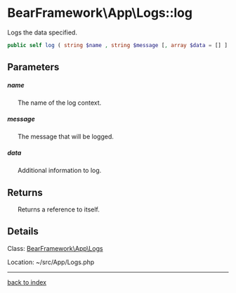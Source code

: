 # BearFramework\App\Logs::log

Logs the data specified.

```php
public self log ( string $name , string $message [, array $data = [] ] )
```

## Parameters

##### name

&nbsp;&nbsp;&nbsp;&nbsp;&nbsp;&nbsp;The name of the log context.

##### message

&nbsp;&nbsp;&nbsp;&nbsp;&nbsp;&nbsp;The message that will be logged.

##### data

&nbsp;&nbsp;&nbsp;&nbsp;&nbsp;&nbsp;Additional information to log.

## Returns

&nbsp;&nbsp;&nbsp;&nbsp;&nbsp;&nbsp;Returns a reference to itself.

## Details

Class: [BearFramework\App\Logs](bearframework.app.logs.class.md)

Location: ~/src/App/Logs.php

---

[back to index](index.md)

